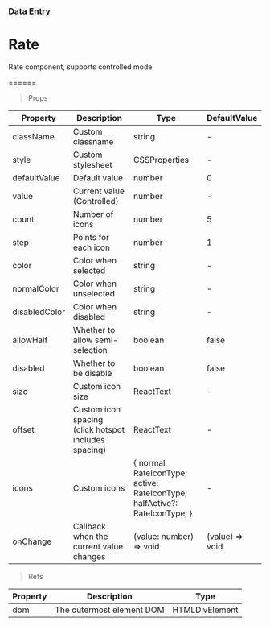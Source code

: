 ### Data Entry

# Rate 

Rate component, supports controlled mode

======

> Props

|Property|Description|Type|DefaultValue|
|----------|-------------|------|------|
|className|Custom classname|string|-|
|style|Custom stylesheet|CSSProperties|-|
|defaultValue|Default value|number|0|
|value|Current value (Controlled)|number|-|
|count|Number of icons|number|5|
|step|Points for each icon|number|1|
|color|Color when selected|string|-|
|normalColor|Color when unselected|string|-|
|disabledColor|Color when disabled|string|-|
|allowHalf|Whether to allow semi\-selection|boolean|false|
|disabled|Whether to be disable|boolean|false|
|size|Custom icon size|ReactText|-|
|offset|Custom icon spacing (click hotspot includes spacing)|ReactText|-|
|icons|Custom icons|\{ normal: RateIconType; active: RateIconType; halfActive?: RateIconType; \}|-|
|onChange|Callback when the current value changes|(value: number) =\> void|(value) => void|

> Refs

|Property|Description|Type|
|----------|-------------|------|
|dom|The outermost element DOM|HTMLDivElement|
